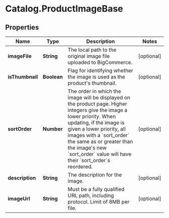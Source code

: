 # Catalog.ProductImageBase

## Properties
Name | Type | Description | Notes
------------ | ------------- | ------------- | -------------
**imageFile** | **String** | The local path to the original image file uploaded to BigCommerce.  | [optional] 
**isThumbnail** | **Boolean** | Flag for identifying whether the image is used as the product&#x27;s thumbnail.  | [optional] 
**sortOrder** | **Number** | The order in which the image will be displayed on the product page. Higher integers give the image a lower priority. When updating, if the image is given a lower priority, all images with a &#x60;sort_order&#x60; the same as or greater than the image&#x27;s new &#x60;sort_order&#x60; value will have their &#x60;sort_order&#x60;s reordered.  | [optional] 
**description** | **String** | The description for the image.  | [optional] 
**imageUrl** | **String** | Must be a fully qualified URL path, including protocol. Limit of 8MB per file. | [optional] 
